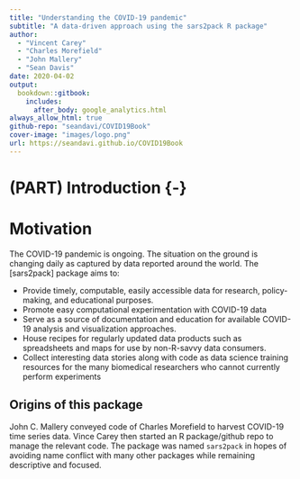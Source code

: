 ```yaml
--- 
title: "Understanding the COVID-19 pandemic"
subtitle: "A data-driven approach using the sars2pack R package"
author: 
  - "Vincent Carey"
  - "Charles Morefield"
  - "John Mallery"
  - "Sean Davis"
date: 2020-04-02
output: 
  bookdown::gitbook:
    includes:
      after_body: google_analytics.html
always_allow_html: true
github-repo: "seandavi/COVID19Book"
cover-image: "images/logo.png"
url: https://seandavi.github.io/COVID19Book
---
```

# (PART) Introduction {-} 

# Motivation

The COVID-19 pandemic is ongoing. The situation on the ground is
changing daily as captured by data reported around the world. The
[sars2pack] package aims to:

- Provide timely, computable, easily accessible data for research,
   policy-making, and educational purposes.
- Promote easy computational experimentation with COVID-19 data
- Serve as a source of documentation and education for available
   COVID-19 analysis and visualization approaches.
- House recipes for regularly updated data products such as
   spreadsheets and maps for use by non-R-savvy data consumers.
- Collect interesting data stories along with code as data science
   training resources for the many biomedical researchers who cannot
   currently perform experiments


## Origins of this package

John C. Mallery conveyed code of Charles Morefield to harvest COVID-19
time series data.  Vince Carey then started an R package/github repo
to manage the relevant code.  The package was named `sars2pack` in
hopes of avoiding name conflict with many other packages while
remaining descriptive and focused.
